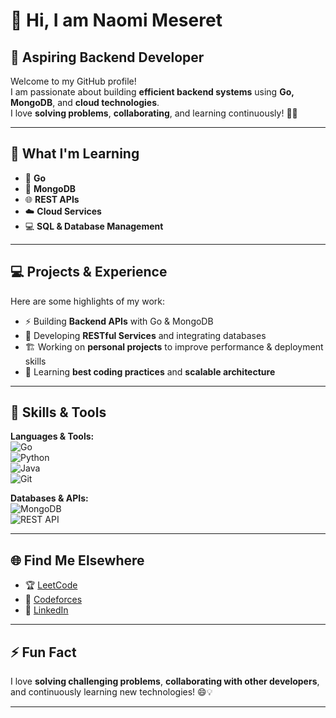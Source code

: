  # 👋 Hi, I am Naomi Meseret


## 🚀 Aspiring Backend Developer

Welcome to my GitHub profile!  
I am passionate about building **efficient backend systems** using **Go, MongoDB**, and **cloud technologies**.  
I love **solving problems**, **collaborating**, and learning continuously! 🌱✨

---

## 🌟 What I'm Learning
- 🐹 **Go**  
- 🍃 **MongoDB**  
- 🌐 **REST APIs**  
- ☁️ **Cloud Services**  
- 💻 **SQL & Database Management**

---

## 💻 Projects & Experience
Here are some highlights of my work:  
- ⚡ Building **Backend APIs** with Go & MongoDB  
- 🔧 Developing **RESTful Services** and integrating databases  
- 🏗️ Working on **personal projects** to improve performance & deployment skills  
- 🌱 Learning **best coding practices** and **scalable architecture**

---

## 🎯 Skills & Tools
**Languages & Tools:**  
![Go](https://img.shields.io/badge/-Go-00ADD8?style=for-the-badge&logo=go&logoColor=white)  
![Python](https://img.shields.io/badge/-Python-3776AB?style=for-the-badge&logo=python&logoColor=white)  
![Java](https://img.shields.io/badge/-Java-007396?style=for-the-badge&logo=java&logoColor=white)  
![Git](https://img.shields.io/badge/-Git-F05032?style=for-the-badge&logo=git&logoColor=white)

**Databases & APIs:**  
![MongoDB](https://img.shields.io/badge/-MongoDB-47A248?style=for-the-badge&logo=mongodb&logoColor=white)  
![REST API](https://img.shields.io/badge/-REST_API-008000?style=for-the-badge)

---

## 🌐 Find Me Elsewhere
- 🏆 [LeetCode](https://leetcode.com/u/Naomi_Mu/)  
- 🏅 [Codeforces](https://codeforces.com/profile/Naomi_Mu)  
- 💼 [LinkedIn](https://www.linkedin.com/in/naomi-meseret)  

---

## ⚡ Fun Fact
I love **solving challenging problems**, **collaborating with other developers**, and continuously learning new technologies! 😄💡

---
